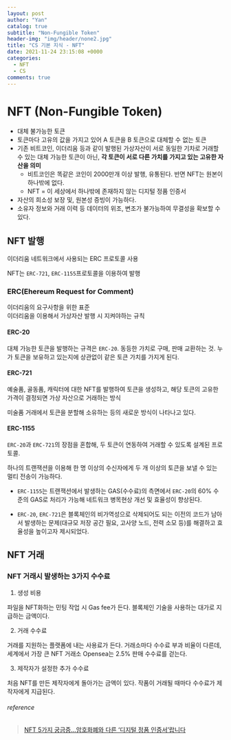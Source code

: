 ```yaml
---
layout: post
author: "Yan"
catalog: true
subtitle: "Non-Fungible Token"
header-img: "img/header/none2.jpg"
title: "CS 기본 지식 - NFT"
date: 2021-11-24 23:15:08 +0000
categories:
  - NFT
  - CS
comments: true
---
```


# NFT (Non-Fungible Token)

- 대체 불가능한 토큰
- 토큰마다 고유의 값을 가지고 있어 A 토큰을 B 토큰으로 대체할 수 없는 토큰
- 기존 비트코인, 이더리움 등과 같이 발행된 가상자산이 서로 동일한 기차로 거래할 수 있는 대체 가능한 토큰이 아닌, **각 토큰이 서로 다른 가치를 가지고 있는 고유한 자산을 의미**
  - 비트코인은 똑같은 코인이 2000만개 이상 발행, 유통된다. 반면 NFT는 원본이 하나밖에 없다.
  - NFT = 이 세상에서 하나밖에 존재하지 않는 디지털 정품 인증서
- 자산의 희소성 보장 및, 원본성 증빙이 가능하다.
- 소유자 정보와 거래 이력 등 데이터의 위조, 변조가 불가능하여 무결성을 확보할 수 있다.

## NFT 발행

이더리움 네트워크에서 사용되는 ERC 프로토콜 사용

NFT는 `ERC-721`, `ERC-1155`프로토콜을 이용하여 발행

### ERC(Ehereum Request for Comment)

이더리움의 요구사항을 위한 표준  
이더리움을 이용해서 가상자산 발행 시 지켜야하는 규칙

#### ERC-20

대체 가능한 토큰을 발행하는 규격은 `ERC-20`. 동등한 가치로 구매, 판매 교환하는 것. 누가 토큰을 보유하고 있는지에 상관없이 같은 토큰 가치를 가지게 된다.

#### ERC-721

예술품, 골동품, 캐릭터에 대한 NFT를 발행하여 토큰을 생성하고, 해당 토큰의 고유한 가격이 결정되면 가상 자산으로 거래하는 방식

미술품 거래에서 토큰을 분할해 소유하는 등의 새로운 방식이 나타나고 있다.

#### ERC-1155

`ERC-20`과 `ERC-721`의 장점을 혼합해, 두 토큰이 연동하여 거래할 수 있도록 설계된 프로토콜.

하나의 트랜잭션을 이용해 한 명 이상의 수신자에게 두 개 이상의 토큰을 보낼 수 있는 멀티 전송이 가능하다.

- `ERC-1155`는 트랜잭션에서 발생하는 GAS(수수료)의 측면에서 `ERC-20`의 60% 수준의 GAS로 처리가 가능해 네트워크 병목현상 개선 및 효율성이 향상된다.

- `ERC-20`, `ERC-721`은 블록체인의 비가역성으로 삭제되어도 되는 이전의 코드가 남아서 발생하는 문제(대규모 저장 공간 필요, 고사양 노드, 전력 소모 등)를 해결하고 효율성을 높이고자 제시되었다.

## NFT 거래

### NFT 거래시 발생하는 3가지 수수료

1. 생성 비용

파일을 NFT화하는 민팅 작업 시 Gas fee가 든다. 블록체인 기술을 사용하는 대가로 지급하는 금액이다.

2. 거래 수수료

거래를 지원하는 플랫폼에 내는 사용료가 든다. 거래소마다 수수료 부과 비율이 다른데, 세계에서 가장 큰 NFT 거래소 Opensea는 2.5% 판매 수수료를 걷는다.

3. 제작자가 설정한 추가 수수료

처음 NFT를 만든 제작자에게 돌아가는 금액이 있다. 작품이 거래될 때마다 수수료가 제작자에게 지급된다.

###### reference

> [NFT 5가지 궁금증…암호화폐와 다른 ‘디지털 정품 인증서’랍니다](https://www.mk.co.kr/news/economy/view/2021/08/841954/)
